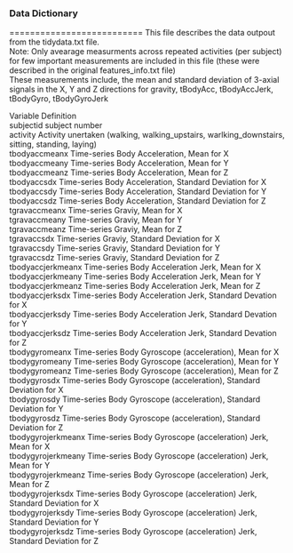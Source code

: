 ### Data Dictionary
==========================
This file describes the data outpout from the tidydata.txt file.  
Note: Only avearage measurments across repeated activities (per subject) for few important measurements are included in this file (these were described in the original features_info.txt file)  
These measurements include, the mean and standard deviation of 3-axial signals in the X, Y and Z directions for gravity, tBodyAcc, tBodyAccJerk, tBodyGyro, tBodyGyroJerk  

  Variable       					Definition  
subjectid 		subject number  
activity		Activity unertaken (walking, walking_upstairs, warlking_downstairs, sitting, standing, laying)  
tbodyaccmeanx  		Time-series Body Acceleration, Mean for X   
tbodyaccmeany   	Time-series Body Acceleration, Mean for Y     
tbodyaccmeanz   	Time-series Body Acceleration, Mean for Z    
tbodyaccsdx       	Time-series Body Acceleration, Standard Deviation for X   
tbodyaccsdy        	Time-series Body Acceleration, Standard Deviation for Y   
tbodyaccsdz        	Time-series Body Acceleration, Standard Deviation for Z  
tgravaccmeanx      	Time-series Graviy, Mean for X   
tgravaccmeany     	Time-series Graviy, Mean for Y   
tgravaccmeanz     	Time-series Graviy, Mean for Z   
tgravaccsdx       	Time-series Graviy, Standard Deviation for X   
tgravaccsdy        	Time-series Graviy, Standard Deviation for Y  
tgravaccsdz        	Time-series Graviy, Standard Deviation for Z  
tbodyaccjerkmeanx 	Time-series Body Acceleration Jerk, Mean for X  
tbodyaccjerkmeany  	Time-series Body Acceleration Jerk, Mean for Y  
tbodyaccjerkmeanz  	Time-series Body Acceleration Jerk, Mean for Z  
tbodyaccjerksdx    	Time-series Body Acceleration Jerk, Standard Devation for X  
tbodyaccjerksdy    	Time-series Body Acceleration Jerk, Standard Devation for Y  
tbodyaccjerksdz   	Time-series Body Acceleration Jerk, Standard Devation for Z  
tbodygyromeanx    	Time-series Body Gyroscope (acceleration), Mean for X  
tbodygyromeany     	Time-series Body Gyroscope (acceleration), Mean for Y  
tbodygyromeanz     	Time-series Body Gyroscope (acceleration), Mean for Z  
tbodygyrosdx       	Time-series Body Gyroscope (acceleration), Standard Deviation for X  
tbodygyrosdy      	Time-series Body Gyroscope (acceleration), Standard Deviation for Y  
tbodygyrosdz       	Time-series Body Gyroscope (acceleration), Standard Deviation for Z  
tbodygyrojerkmeanx 	Time-series Body Gyroscope (acceleration) Jerk, Mean for X  
tbodygyrojerkmeany 	Time-series Body Gyroscope (acceleration) Jerk, Mean for Y  
tbodygyrojerkmeanz 	Time-series Body Gyroscope (acceleration) Jerk, Mean for Z  
tbodygyrojerksdx  	Time-series Body Gyroscope (acceleration) Jerk, Standard Deviation for X  
tbodygyrojerksdy   	Time-series Body Gyroscope (acceleration) Jerk, Standard Deviation for Y  
tbodygyrojerksdz	Time-series Body Gyroscope (acceleration) Jerk, Standard Deviation for Z  
